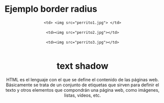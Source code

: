 <!DOCTYPE html>
<html>
<head>
	<meta charset="utf-8">
	<meta name="viewport" content="width=device-width, initial-scale=1">
	<title>tabla de demostracion</title>
	<link rel="stylesheet" type="text/css" href="estilos.css">
</head>
<body >
	<h1>Ejemplo border radius</h1>
	<center>
	<table class="#principal">

  <tr>

    <td> <img src="perrito1.jpg"> </td>

    <td><img src="perrito2.jpg"></td>

    <td><img src="perrito3.jpg"></td>

  </tr>

</table>
<h1>text shadow</h1>
<p class="red-text-shadow">
  HTML es el lenguaje con el que se define el contenido de las páginas web. Básicamente se trata de un conjunto de etiquetas que sirven para definir el texto y otros elementos que compondrán una página web, como imágenes, listas, vídeos, etc.
</p>
</center>
</body>
</html>
